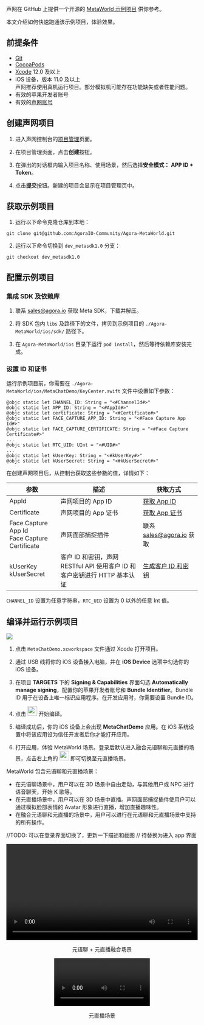 声网在 GitHub 上提供一个开源的 [MetaWorld 示例项目](https://github.com/AgoraIO-Community/Agora-MetaWorld/tree/dev_metasdk1.0) 供你参考。

本文介绍如何快速跑通该示例项目，体验效果。

## 前提条件

- [Git](https://git-scm.com/downloads)
- [CocoaPods](https://guides.cocoapods.org/using/getting-started.html#getting-started)
- [Xcode](https://apps.apple.com/cn/app/xcode/id497799835?mt=12) 12.0 及以上
- iOS 设备，版本 11.0 及以上
    <div class="alert note">声网推荐使用真机运行项目。部分模拟机可能存在功能缺失或者性能问题。</div>
- 有效的苹果开发者账号
- 有效的[声网账号](https://docportal.shengwang.cn/cn/Agora%20Platform/get_appid_token?platform=All%20Platforms#%E5%88%9B%E5%BB%BA%E5%A3%B0%E7%BD%91%E8%B4%A6%E5%8F%B7)

## 创建声网项目

1. 进入声网控制台的[项目管理](https://console.agora.io/projects)页面。

2. 在项目管理页面，点击**创建**按钮。

3. 在弹出的对话框内输入项目名称、使用场景，然后选择**安全模式：** **APP ID + Token**。

4. 点击**提交**按钮。新建的项目会显示在项目管理页中。

## 获取示例项目

1. 运行以下命令克隆仓库到本地：

```shell
git clone git@github.com:AgoraIO-Community/Agora-MetaWorld.git
```

2. 运行以下命令切换到 `dev_metasdk1.0` 分支：

```shell
git checkout dev_metasdk1.0
```

## 配置示例项目

### 集成 SDK 及依赖库

1. 联系 [sales@agora.io](mailto:sales@agora.io) 获取 Meta SDK，下载并解压。

2. 将 SDK 包内 `libs` 及路径下的文件，拷贝到示例项目的 `./Agora-MetaWorld/ios/sdk/` 路径下。

3. 在 `Agora-MetaWorld/ios` 目录下运行 `pod install`，然后等待依赖库安装完成。


### 设置 ID 和证书

运行示例项目前，你需要在 `./Agora-MetaWorld/ios/MetaChatDemo/KeyCenter.swift` 文件中设置如下参数：

```shell
@objc static let CHANNEL_ID: String = "<#ChannelId#>"
@objc static let APP_ID: String = "<#AppId#>"
@objc static let certificate: String = "<#Certificate#>"
@objc static let FACE_CAPTURE_APP_ID: String = "<#Face Capture App Id#>"
@objc static let FACE_CAPTURE_CERTIFICATE: String = "<#Face Capture Certificate#>"
...
@objc static let RTC_UID: UInt = "<#UID#>"
...
@objc static let kUserKey: String = "<#kUserKey#>"
@objc static let kUserSecret: String = "<#kUserSecret#>"
```

在创建声网项目后，从控制台获取这些参數的值，详情如下：

| 参数  |  描述  | 获取方式 |
| ---- | ------ | ------ |
| AppId    | 声网项目的 App ID     | [获取 App ID](https://docportal.shengwang.cn/cn/Agora%20Platform/get_appid_token?platform=All%20Platforms#获取-app-id)  |
| Certificate | 声网项目的 App 证书 | [获取 App 证书](https://docportal.shengwang.cn/cn/Agora%20Platform/get_appid_token?platform=All%20Platforms#获取-app-证书)   |
| Face Capture App Id<br>Face Capture Certificate | 声网面部捕捉插件 | 联系 [sales@agora.io](mailto:sales@agora.io) 获取 |
| kUserKey<br>kUserSecret | 客户 ID 和密钥，声网 RESTful API 使用客户 ID 和客户密钥进行 HTTP 基本认证 | [生成客户 ID 和密钥](https://docportal.shengwang.cn/cn/Agora%20Platform/get_appid_token?platform=All%20Platforms#%E7%94%9F%E6%88%90%E5%AE%A2%E6%88%B7-id-%E5%92%8C%E5%AF%86%E9%92%A5) |

<div class="alert info"><code>CHANNEL_ID</code> 设置为任意字符串，<code>RTC_UID</code> 设置为 0 以外的任意 Int 值。</div>


## 编译并运行示例项目

![](https://web-cdn.agora.io/docs-files/1686540295452)

1. 点击 `MetaChatDemo.xcworkspace` 文件通过 Xcode 打开项目。

2. 通过 USB 线将你的 iOS 设备接入电脑，并在 **iOS Device** 选项中勾选你的 iOS 设备。

3. 在项目 **TARGETS** 下的 **Signing & Capabilities** 界面勾选 **Automatically manage signing**，配置你的苹果开发者账号和 **Bundle Identifier**。Bundle ID 用于在设备上唯一标识应用程序。在开发应用时，你需要设置 Bundle ID。

4. 点击 <img src="https://web-cdn.agora.io/docs-files/1686540324207" width="25"/> 开始编译。

5. 编译成功后，你的 iOS 设备上会出现 **MetaChatDemo** 应用。在 iOS 系统设置中将该应用设为信任开发者后你才能打开应用。


6. 打开应用，体验 MetaWorld 场景。登录后默认进入融合元语聊和元直播的场景，点击右上角的 <img src="https://web-cdn.agora.io/docs-files/1687670859690" width="25"/> 即可切换至元直播场景。

<div class="alert info">MetaWorld 包含元语聊和元直播场景：<ul><li>在元语聊场景中，用户可以在 3D 场景中自由走动，与其他用户或 NPC 进行语音聊天，开始 K 歌等。</li><li>在元直播场景中，用户可以在 3D 场景中直播。声网面部捕捉插件使用户可以通过模拟脸部表情的 Avatar 形象进行直播，增加直播趣味性。</li><li>在融合元语聊和元直播的场景中，用户可以进行在元语聊和元直播场景中支持的所有操作。</li></ul></div>

//TODO: 可以在登录界面切换了，更新一下描述和截图
// 待替换为进入 app 界面

<video src="https://web-cdn.agora.io/docs-files/1686906669607"  controls width = 100% height = auto></video>
<p style="text-align: center;">元语聊 + 元直播融合场景</p>

<style>
.video-container {
  display: flex;
  justify-content: center;
}
</style>

<div class="video-container">
  <video src="https://web-cdn.agora.io/docs-files/1686906622677" controls width="50%" height="auto"></video>
</div>
<p style="text-align: center;">元直播场景</p>